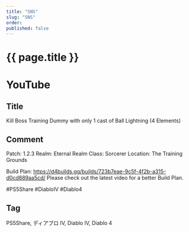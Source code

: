 ```yaml
---
title: "SNS"
slug: "SNS"
order: 
published: false
---
```


# {{ page.title }}

# YouTube

## Title
Kill Boss Training Dummy with only 1 cast of Ball Lightning (4 Elements)

## Comment
Patch: 1.2.3
Realm: Eternal Realm
Class: Sorcerer
Location: The Training Grounds

Build Plan: https://d4builds.gg/builds/723b7eae-9c5f-4f2b-a315-d0cd889aa5cd/
Please check out the latest video for a better Build Plan.

#PS5Share #DiabloIV #Diablo4

## Tag
PS5Share, ディアブロ IV, Diablo IV, Diablo 4
